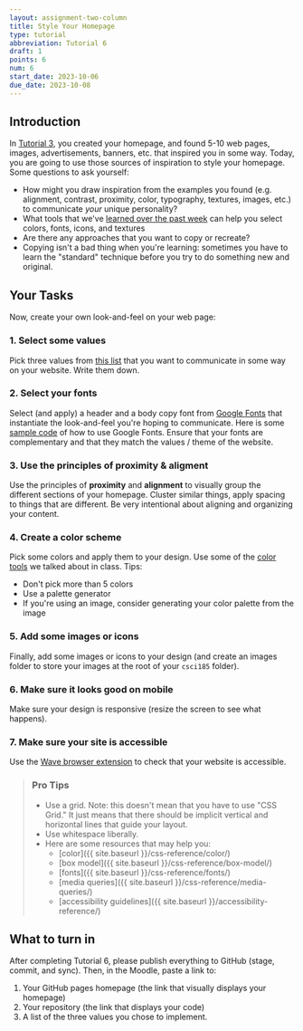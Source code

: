 ```yaml
---
layout: assignment-two-column
title: Style Your Homepage
type: tutorial
abbreviation: Tutorial 6
draft: 1
points: 6
num: 6
start_date: 2023-10-06
due_date: 2023-10-08
---
```


## Introduction

In [Tutorial 3](tutorial03), you created your homepage, and found 5-10 web pages, images, advertisements, banners, etc. that inspired you in some way. Today, you are going to use those sources of inspiration to style your homepage. Some questions to ask yourself:

* How might you draw inspiration from the examples you found (e.g. alignment, contrast, proximity, color, typography, textures, images, etc.) to communicate *your* unique personality?
* What tools that we've [learned over the past week](../lectures/topic07) can help you select colors, fonts, icons, and textures
* Are there any approaches that you want to copy or recreate? 
* Copying isn't a bad thing when you're learning: sometimes you have to learn the "standard" technique before you try to do something new and original.

## Your Tasks
Now, create your own look-and-feel on your web page:

### 1. Select some values
Pick three values from <a href="https://docs.google.com/document/d/1Vv5tPZ8UjqJNYO9pCp_PQhxHT8qoGY09deKX6uygUFA/edit" target="_blank">this list</a> that you want to communicate in some way on your website. Write them down.

### 2. Select your fonts
Select (and apply) a header and a body copy font from <a href="https://fonts.google.com/" target="_blank">Google Fonts</a> that instantiate the look-and-feel you're hoping to communicate. Here is some <a href="https://codepen.io/vanwars/pen/gOpryzO?editors=0100" target="_blank">sample code</a> of how to use Google Fonts. Ensure that your fonts are complementary and that they match the values / theme of the website.

### 3. Use the principles of proximity & aligment
Use the principles of **proximity** and **alignment** to visually group the different sections of your homepage. Cluster similar things, apply spacing to things that are different. Be very intentional about aligning and organizing your content.

### 4. Create a color scheme 
Pick some colors and apply them to your design. Use some of the [color tools](../css-reference/color/) we talked about in class. Tips:
* Don't pick more than 5 colors
* Use a palette generator
* If you're using an image, consider generating your color palette from the image

### 5. Add some images or icons
Finally, add some images or icons to your design (and create an images folder to store your images at the root of your `csci185` folder).

### 6. Make sure it looks good on mobile
Make sure your design is responsive (resize the screen to see what happens).

### 7. Make sure your site is accessible
Use the <a href="https://wave.webaim.org/extension/">Wave browser extension</a> to check that your website is accessible. 


> ### Pro Tips
> * Use a grid. Note: this doesn't mean that you have to use "CSS Grid." It just means that there should be implicit vertical and horizontal lines that guide your layout.
> * Use whitespace liberally.
> * Here are some resources that may help you:
>    * [color]({{ site.baseurl }}/css-reference/color/)
>    * [box model]({{ site.baseurl }}/css-reference/box-model/)
>    * [fonts]({{ site.baseurl }}/css-reference/fonts/)
>    * [media queries]({{ site.baseurl }}/css-reference/media-queries/)
>    * [accessibility guidelines]({{ site.baseurl }}/accessibility-reference/)

## What to turn in
After completing Tutorial 6, please publish everything to GitHub (stage, commit, and sync). Then, in the Moodle, paste a link to:
1. Your GitHub pages homepage (the link that visually displays your homepage)
2. Your repository (the link that displays your code)
3. A list of the three values you chose to implement. 

